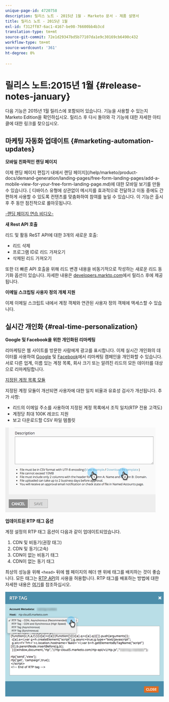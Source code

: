 ```yaml
---
unique-page-id: 4720758
description: 릴리스 노트 - 2015년 1월 - Marketo 문서 - 제품 설명서
title: 릴리스 노트 - 2015년 1월
exl-id: f312ff87-6ac1-4167-be98-76600bb4b3cd
translation-type: tm+mt
source-git-commit: 72e1d29347bd5b77107da1e9c30169cb6490c432
workflow-type: tm+mt
source-wordcount: '361'
ht-degree: 0%

---
```


# 릴리스 노트:2015년 1월 {#release-notes-january}

다음 기능은 2015년 1월 릴리스에 포함되어 있습니다. 기능을 사용할 수 있는지 Marketo Edition을 확인하십시오. 릴리스 후 다시 돌아와 각 기능에 대한 자세한 아티클에 대한 링크를 찾으십시오.

## 마케팅 자동화 업데이트 {#marketing-automation-updates}

**모바일 친화적인 랜딩 페이지**

이제 랜딩 페이지 편집기 내에서 랜딩 페이지](/help/marketo/product-docs/demand-generation/landing-pages/free-form-landing-pages/add-a-mobile-view-for-your-free-form-landing-page.md)에 대한 모바일 보기를 만들 수 있습니다. [ 디바이스 유형에 상관없이 메시지를 효과적으로 전달하고 이동 중에도 간편하게 사용할 수 있도록 컨텐츠를 맞춤화하여 참여를 높일 수 있습니다. 이 기능은 출시 후 주 동안 점진적으로 롤아웃됩니다.

[-랜딩 페이지 연습 비디오-](https://youtu.be/aPQHlG2X6c0)

**새 Rest API 호출**

리드 및 활동 ReST API에 대한 3개의 새로운 호출:

* 리드 삭제
* 프로그램 ID로 리드 가져오기
* 삭제된 리드 가져오기

또한 더 빠른 API 호출을 위해 리드 변경 내용을 비동기적으로 작성하는 새로운 리드 동기화 옵션이 있습니다. 자세한 내용은 [developers.markto.com](https://developers.marketo.com)에서 릴리스 후에 제공됩니다.

**이메일 스크립팅 사용자 정의 개체 지원**

이제 이메일 스크립트 내에서 계정 객체와 연관된 사용자 정의 객체에 액세스할 수 있습니다.

## 실시간 개인화 {#real-time-personalization}

**Google 및 Facebook을 위한 개인화된 리마케팅**

리마케팅은 웹 사이트를 방문한 사람에게 광고를 표시합니다. 이제 실시간 개인화의 데이터를 사용하여 [Google](/help/marketo/product-docs/web-personalization/website-retargeting/personalized-remarketing-in-google.md) 및 [Facebook](/help/marketo/product-docs/web-personalization/website-retargeting/personalized-remarketing-in-facebook.md)에서 리마케팅 캠페인을 개인화할 수 있습니다. 서로 다른 업계, 이름 있는 계정 목록, 회사 크기 또는 알려진 리드의 모든 데이터를 대상으로 리마케팅합니다.

[지정된 계정 목록 모듈](/help/marketo/product-docs/web-personalization/account-based-web-marketing/create-a-new-account-list.md)

지정된 계정 모듈이 개선되면 사용자에 대한 일치 비율과 유효성 검사가 개선됩니다. 추가 사항:

* 리드의 이메일 주소를 사용하여 지정된 계정 목록에서 조직 일치(RTP 전용 고객도)
* 계정당 최대 100K 레코드 지원
* 보고 다운로드할 CSV 파일 템플릿

![](assets/image2015-1-14-11-3a12-3a16.png)

**업데이트된 RTP 태그 옵션**

계정 설정의 RTP 태그 옵션이 다음과 같이 업데이트되었습니다.

1. CDN 및 비동기(권장 태그)
1. CDN 및 동기(고속)
1. CDN이 없는 비동기 태그
1. CDN이 없는 동기 태그

최상의 성능을 위해 `<head>` 뒤에 웹 페이지의 헤더 맨 위에 태그를 배치하는 것이 좋습니다. 모든 태그는 [RTP API](https://developers.marketo.com/documentation/websites/rtp-js-api/)의 사용을 허용합니다. RTP 태그를 배포하는 방법에 대한 자세한 내용은 [여기](/help/marketo/product-docs/web-personalization/rtp-tag-implementation/deploy-the-rtp-javascript.md)를 참조하십시오.

![](assets/image2015-1-15-13-3a30-3a45.png)
